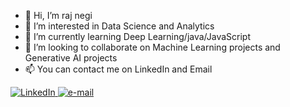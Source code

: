 - 👋 Hi, I’m raj negi
- 👀 I’m interested in Data Science and Analytics 
- 🌱 I’m currently learning Deep Learning/java/JavaScript 
- 💞️ I’m looking to collaborate on Machine Learning projects and Generative AI projects
- 📫 You can contact me on LinkedIn and Email
<div>
  <a href ="https://www.linkedin.com/in/vivek-negi-40a467252/"><img src="https://img.shields.io/badge/LinkedIn-blue?style=flat-square&logo=linkedin" alt ="LinkedIn">
  </a>
  <a href="mailto:wervlad1@gmail.com">
        <img src="https://img.shields.io/badge/Email-blue?style=flat-square&logo=gmail&logoColor=white" alt="e-mail">
    </a>
</div>


<!---
rajnegi0226/rajnegi0226 is a ✨ special ✨ repository because its `README.md` (this file) appears on your GitHub profile.
You can click the Preview link to take a look at your changes.
--->
